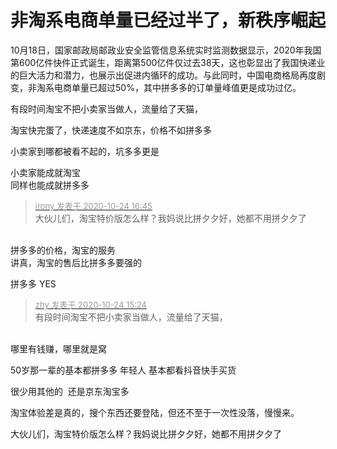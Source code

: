 # 非淘系电商单量已经过半了，新秩序崛起


10月18日，国家邮政局邮政业安全监管信息系统实时监测数据显示，2020年我国第600亿件快件正式诞生，距离第500亿件仅过去38天，这也彰显出了我国快递业的巨大活力和潜力，也展示出促进内循环的成功。与此同时，中国电商格局再度剧变，非淘系电商单量已超过50%，其中拼多多的订单量峰值更是成功过亿。

有段时间淘宝不把小卖家当做人，流量给了天猫，

淘宝快完蛋了，快递速度不如京东，价格不如拼多多

小卖家到哪都被看不起的，坑多多更是

小卖家能成就淘宝<br />
同样也能成就拼多多 

<div class="quote"><blockquote><font size="2"><a href="https://www.hostloc.com/forum.php?mod=redirect&amp;goto=findpost&amp;pid=9346499&amp;ptid=757973" target="_blank"><font color="#999999">irony 发表于 2020-10-24 16:45</font></a></font><br />
大伙儿们，淘宝特价版怎么样？我妈说比拼夕夕好，她都不用拼夕夕了</blockquote></div><br />
拼多多的价格，淘宝的服务<br />
讲真，淘宝的售后比拼多多要强的<img id="aimg_Rm9c2" onclick="zoom(this, this.src, 0, 0, 0)" class="zoom" src="https://cdn.jsdelivr.net/gh/hishis/forum-master/public/images/patch.gif" onmouseover="img_onmouseoverfunc(this)" onload="thumbImg(this)" border="0" alt="" />

拼多多 YES

<div class="quote"><blockquote><font size="2"><a href="https://www.hostloc.com/forum.php?mod=redirect&amp;goto=findpost&amp;pid=9346079&amp;ptid=757973" target="_blank"><font color="#999999">zhy 发表于 2020-10-24 15:24</font></a></font><br />
有段时间淘宝不把小卖家当做人，流量给了天猫，</blockquote></div><br />
哪里有钱赚，哪里就是窝

50岁那一辈的基本都拼多多 年轻人 基本都看抖音快手买货<br />


很少用其他的&nbsp;&nbsp;还是京东淘宝多 <img src="static/image/smiley/yct/003.gif" smilieid="50" border="0" alt="" />

淘宝体验差是真的，搜个东西还要登陆，但还不至于一次性没落，慢慢来。<img src="static/image/smiley/default/smile.gif" smilieid="1" border="0" alt="" />

大伙儿们，淘宝特价版怎么样？我妈说比拼夕夕好，她都不用拼夕夕了<img src="static/image/smiley/default/sweat.gif" smilieid="10" border="0" alt="" />

